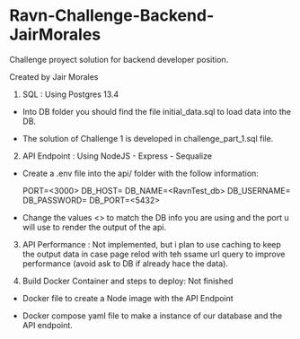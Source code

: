 # Ravn-Challenge-Backend-JairMorales

Challenge proyect solution for backend developer position.

Created by Jair Morales

1. SQL : Using Postgres 13.4

  - Into DB folder you should find the file initial_data.sql to load data into the DB.

  - The solution of Challenge 1 is developed in challenge_part_1.sql file.


2. API Endpoint : Using NodeJS - Express - Sequalize

  - Create a .env file into the api/ folder with the follow information:
       
      PORT=<3000>
      DB_HOST=<localhost>
      DB_NAME=<RavnTest_db>
      DB_USERNAME=<postgres>
      DB_PASSWORD=<postgres>
      DB_PORT=<5432>

  - Change the values <> to match the DB info you are using and the port u will use to render the output of the api.

  
3. API Performance : Not implemented, but i plan to use caching to keep the output data in case page relod with teh ssame url query to improve performance (avoid ask to DB if already hace the data).
  
4. Build Docker Container and steps to deploy: Not finished
  
  - Docker file to create a Node image with the API Endpoint
  
  - Docker compose yaml file to make a instance of our database and the API endpoint. 
  
